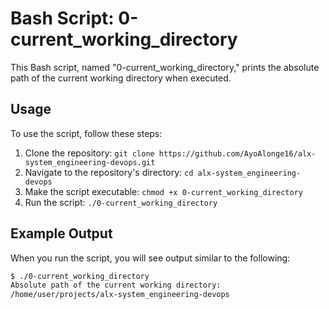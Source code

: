 # Bash Script: 0-current_working_directory

This Bash script, named "0-current_working_directory," prints the absolute path of the current working directory when executed.

## Usage

To use the script, follow these steps:

1. Clone the repository: `git clone https://github.com/AyoAlonge16/alx-system_engineering-devops.git`
2. Navigate to the repository's directory: `cd alx-system_engineering-devops`
3. Make the script executable: `chmod +x 0-current_working_directory`
4. Run the script: `./0-current_working_directory`

## Example Output

When you run the script, you will see output similar to the following:

```bash
$ ./0-current_working_directory
Absolute path of the current working directory:
/home/user/projects/alx-system_engineering-devops
